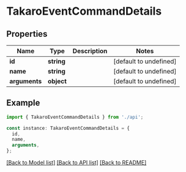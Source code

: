 # TakaroEventCommandDetails

## Properties

| Name          | Type       | Description | Notes                  |
| ------------- | ---------- | ----------- | ---------------------- |
| **id**        | **string** |             | [default to undefined] |
| **name**      | **string** |             | [default to undefined] |
| **arguments** | **object** |             | [default to undefined] |

## Example

```typescript
import { TakaroEventCommandDetails } from './api';

const instance: TakaroEventCommandDetails = {
  id,
  name,
  arguments,
};
```

[[Back to Model list]](../README.md#documentation-for-models) [[Back to API list]](../README.md#documentation-for-api-endpoints) [[Back to README]](../README.md)

